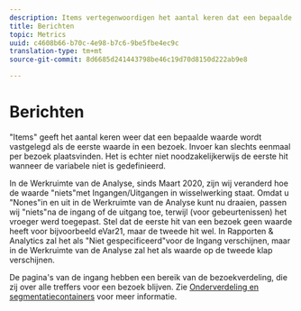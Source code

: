 ```yaml
---
description: Items vertegenwoordigen het aantal keren dat een bepaalde waarde wordt vastgelegd als de eerste waarde in een bezoek. Invoer kan slechts eenmaal per bezoek plaatsvinden. Het is echter niet noodzakelijkerwijs de eerste hit wanneer de variabele niet is gedefinieerd.
title: Berichten
topic: Metrics
uuid: c4608b66-b70c-4e98-b7c6-9be5fbe4ec9c
translation-type: tm+mt
source-git-commit: 8d6685d241443798be46c19d70d8150d222ab9e8

---
```



# Berichten

&quot;Items&quot; geeft het aantal keren weer dat een bepaalde waarde wordt vastgelegd als de eerste waarde in een bezoek. Invoer kan slechts eenmaal per bezoek plaatsvinden. Het is echter niet noodzakelijkerwijs de eerste hit wanneer de variabele niet is gedefinieerd.

In de Werkruimte van de Analyse, sinds Maart 2020, zijn wij veranderd hoe de waarde &quot;niets&quot;met Ingangen/Uitgangen in wisselwerking staat.  Omdat u &quot;Nones&quot;in en uit in de Werkruimte van de Analyse kunt nu draaien, passen wij &quot;niets&quot;na de ingang of de uitgang toe, terwijl (voor gebeurtenissen) het vroeger werd toegepast.  Stel dat de eerste hit van een bezoek geen waarde heeft voor bijvoorbeeld eVar21, maar de tweede hit wel. In Rapporten &amp; Analytics zal het als &quot;Niet gespecificeerd&quot;voor de Ingang verschijnen, maar in de Werkruimte van de Analyse zal het als waarde op de tweede klap verschijnen.

De pagina&#39;s van de ingang hebben een bereik van de bezoekverdeling, die zij over alle treffers voor een bezoek blijven. Zie [Onderverdeling en segmentatiecontainers](https://docs.adobe.com/content/help/en/analytics/components/segmentation/seg-overview.html) voor meer informatie.
